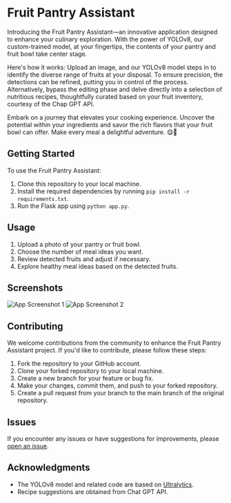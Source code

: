 # Fruit Pantry Assistant

Introducing the Fruit Pantry Assistant—an innovative application designed to enhance your culinary exploration. With the power of YOLOv8, our custom-trained model, at your fingertips, the contents of your pantry and fruit bowl take center stage.

Here's how it works: Upload an image, and our YOLOv8 model steps in to identify the diverse range of fruits at your disposal. To ensure precision, the detections can be refined, putting you in control of the process. Alternatively, bypass the editing phase and delve directly into a selection of nutritious recipes, thoughtfully curated based on your fruit inventory, courtesy of the Chap GPT API.

Embark on a journey that elevates your cooking experience. Uncover the potential within your ingredients and savor the rich flavors that your fruit bowl can offer. Make every meal a delightful adventure. 😋🤤

## Getting Started

To use the Fruit Pantry Assistant:

1. Clone this repository to your local machine.
2. Install the required dependencies by running `pip install -r requirements.txt`.
3. Run the Flask app using `python app.py`.

## Usage

1. Upload a photo of your pantry or fruit bowl.
2. Choose the number of meal ideas you want.
3. Review detected fruits and adjust if necessary.
4. Explore healthy meal ideas based on the detected fruits.

## Screenshots

![App Screenshot 1](screenshots/web_app.png)
![App Screenshot 2](screenshots/example_result.jpg)

## Contributing

We welcome contributions from the community to enhance the Fruit Pantry Assistant project. If you'd like to contribute, please follow these steps:

1. Fork the repository to your GitHub account.
2. Clone your forked repository to your local machine.
3. Create a new branch for your feature or bug fix.
4. Make your changes, commit them, and push to your forked repository.
5. Create a pull request from your branch to the main branch of the original repository.

## Issues

If you encounter any issues or have suggestions for improvements, please [open an issue](https://github.com/your-username/fruit-pantry-assistant/issues).

## Acknowledgments

- The YOLOv8 model and related code are based on [Ultralytics](https://github.com/ultralytics/yolov5).
- Recipe suggestions are obtained from Chat GPT API.